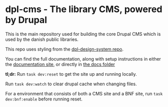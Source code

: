 # dpl-cms - The library CMS, powered by Drupal


This is the main repository used for building the core Drupal CMS which is used
by the danish public libraries.

This repo uses styling from the
[dpl-design-system repo](https://github.com/danskernesdigitalebibliotek/dpl-design-system/).

You can find the full documentation, along with setup instructions in either the
[documentation site](https://danskernesdigitalebibliotek.github.io/dpl-docs/DPL-CMS/),
or directly in [the docs folder](docs/)

**tl;dr:** Run `task dev:reset` to get the site up and running locally.

Run `task dev:watch` to clear drupal cache when changing files.

For a environment that consists of both a CMS site and a BNF site, run
`task dev:bnf:enable` before running reset.
